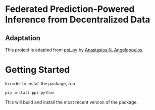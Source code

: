 # Federated Prediction-Powered Inference from Decentralized Data

## Adaptation

This project is adapted from [ppi_py](https://github.com/aangelopoulos/ppi_py?tab=readme-ov-file) by [Anastasios N. Angelopoulos](https://www.science.org/doi/abs/10.1126/science.adi6000).

# Getting Started 

In order to install the package, run 
```python
pip install ppi-python
```
This will build and install the most recent version of the package.

